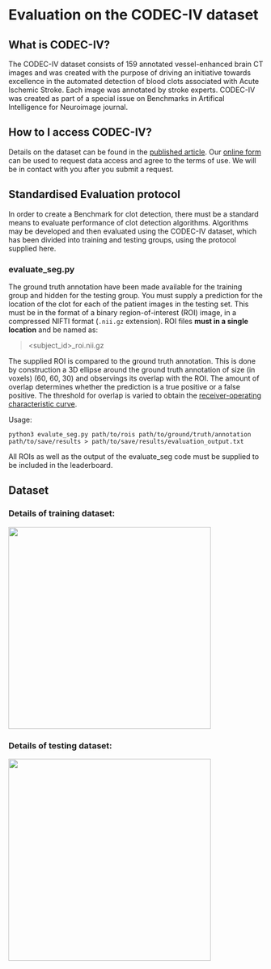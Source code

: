﻿# Evaluation on the CODEC-IV dataset
 ## What is CODEC-IV?
 The CODEC-IV dataset consists of 159 annotated vessel-enhanced brain CT images and was created with the purpose of driving an initiative towards excellence in the automated detection of blood clots associated with Acute Ischemic Stroke. Each image was annotated by stroke experts. CODEC-IV was created as part of a special issue on Benchmarks in Artifical Intelligence for Neuroimage journal. 
 ## How to I access CODEC-IV?
Details on the dataset can be found in the [published article](). Our [online form](https://forms.microsoft.com/r/Xt88X58K8p) can be used to request data access and agree to the terms of use. We will be in contact with you after you submit a request.
## Standardised Evaluation protocol
In order to create a Benchmark for clot detection, there must be a standard means to evaluate performance of clot detection algorithms. Algorithms may be developed and then evaluated using the CODEC-IV dataset, which has been divided into training and testing groups, using the protocol supplied here.
### evaluate_seg.py
The ground truth annotation have been made available for the training group and hidden for the testing group. You must supply a prediction for the location of the clot for each of the patient images in the testing set. This must be in the format of a binary region-of-interest (ROI) image, in a compressed NIFTI format (`.nii.gz` extension). ROI files **must in a single location** and be named as:
> <subject_id>_roi.nii.gz

The supplied ROI is compared to the ground truth annotation. This is done by construction a 3D ellipse around the ground truth annotation of size (in voxels) (60, 60, 30) and observings its overlap with the ROI. The amount of overlap determines whether the prediction is a true positive or a false positive. The threshold for overlap is varied to obtain the [receiver-operating characteristic curve](https://en.wikipedia.org/wiki/Receiver_operating_characteristic).

Usage:
```
python3 evalute_seg.py path/to/rois path/to/ground/truth/annotation path/to/save/results > path/to/save/results/evaluation_output.txt
```

All ROIs as well as the output of the evaluate_seg code must be supplied to be included in the leaderboard.

## Dataset

### Details of training dataset:

<img src="https://user-images.githubusercontent.com/56860757/226277232-5fd63a71-0930-4dc5-adf6-9c0b5914c98d.png" width="400">

### Details of testing dataset:

<img src="https://user-images.githubusercontent.com/56860757/226275667-826f691d-805b-4996-9f91-d8c7c1f1cd45.png" width="400">

